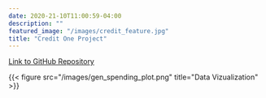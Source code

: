 ```yaml
---
date: 2020-21-10T11:00:59-04:00
description: ""
featured_image: "/images/credit_feature.jpg"
title: "Credit One Project"
---
```


[Link to GitHub Repository](https://github.com/kpiatti/creditone-project)






{{< figure src="/images/gen_spending_plot.png" title="Data Vizualization" >}}
